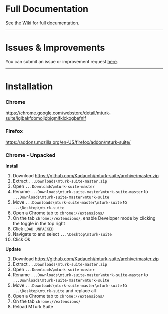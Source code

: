 # Full Documentation
See the [Wiki](https://github.com/Kadauchi/mturk-suite/wiki) for full documentation.

---

# Issues & Improvements
You can submit an issue or improvement request [here](https://github.com/Kadauchi/mturk-suite/issues).

---

# Installation

### Chrome
https://chrome.google.com/webstore/detail/mturk-suite/iglbakfobmoijpbigmlfklckogbefnlf

### Firefox
https://addons.mozilla.org/en-US/firefox/addon/mturk-suite/

### Chrome - Unpacked
**Install**
1. Download https://github.com/Kadauchi/mturk-suite/archive/master.zip
2. Extract `...Downloads\mturk-suite-master.zip`
3. Open `...Downloads\mturk-suite-master`
4. Rename `...Downloads\mturk-suite-master\mturk-suite-master` to `...Downloads\mturk-suite-master\mturk-suite`
5. Move `...Downloads\mturk-suite-master\mturk-suite` to `...\Desktop\mturk-suite`
6. Open a Chrome tab to `chrome://extensions/`
7. On the tab `chrome://extensions/`, enable Developer mode by clicking the toggle in the top right
8. Click `LOAD UNPACKED`
9. Navigate to and select `...\Desktop\mturk-suite`
9. Click Ok

**Update**
1. Download https://github.com/Kadauchi/mturk-suite/archive/master.zip
2. Extract `...Downloads\mturk-suite-master.zip`
3. Open `...Downloads\mturk-suite-master`
4. Rename `...Downloads\mturk-suite-master\mturk-suite-master` to `...Downloads\mturk-suite-master\mturk-suite`
5. Move `...Downloads\mturk-suite-master\mturk-suite` to `...\Desktop\mturk-suite` and replace all
6. Open a Chrome tab to `chrome://extensions/`
7. On the tab `chrome://extensions/`
8. Reload MTurk Suite

